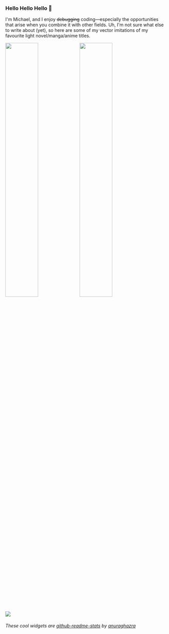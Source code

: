 

### Hello Hello Hello 👋

I'm Michael, and I enjoy ~~debugging~~ coding—especially the opportunities that arise when you combine it with other fields. Uh, I'm not sure what else to write about (yet), so here are some of my vector imitations of my favourite light novel/manga/anime titles.

<img src="https://imgur.com/xgVcBix.png" width="45%"> <img src="https://imgur.com/bSuyz8w.png" width="45%">


<img src="https://github-readme-stats.vercel.app/api?username=itslinotlie&count_private=true&show_icons=true&theme=nord">

###### These cool widgets are [github-readme-stats](https://github.com/anuraghazra/github-readme-stats) by [anuraghazra](https://github.com/anuraghazra)


<!--
**itslinotlie/itslinotlie** is a ✨ _special_ ✨ repository because its `README.md` (this file) appears on your GitHub profile.

Here are some ideas to get you started:

- 🔭 I’m currently working on ...
- 🌱 I’m currently learning ...
- 👯 I’m looking to collaborate on ...
- 🤔 I’m looking for help with ...
- 💬 Ask me about ...
- 📫 How to reach me: ...
- 😄 Pronouns: ...
- ⚡ Fun fact: ...
-->

